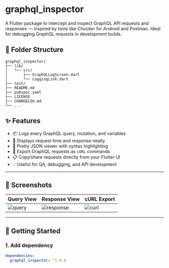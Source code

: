 # graphql_inspector

A Flutter package to intercept and inspect GraphQL API requests and responses — inspired by tools like Chucker for Android and Postman. Ideal for debugging GraphQL requests in development builds.

## 📁 Folder Structure

```
graphql_inspector/
├── lib/
│   └── src/
│       ├── GraphQLLogScreen.dart
│       └── LoggingLink.dart
├── test/
├── README.md
├── pubspec.yaml
├── LICENSE
├── CHANGELOG.md
└── ...
```

## ✨ Features 

- 📦 Logs every GraphQL query, mutation, and variables
- 🎯 Displays request time and response neatly
- 🧾 Pretty JSON viewer with syntax highlighting
- 🔄 Export GraphQL requests as `cURL` commands
- 📋 Copy/share requests directly from your Flutter UI
- 💡 Useful for QA, debugging, and API development

---

## 📸 Screenshots

| Query View | Response View | cURL Export |
|------------|----------------|-------------|
| ![query](screenshots/query.png) | ![response](screenshots/response.png) | ![curl](screenshots/curl.png) |

---

## 🚀 Getting Started

### 1. Add dependency

```yaml
dependencies:
  graphql_inspector: ^1.0.0